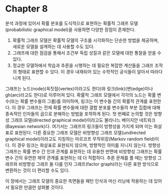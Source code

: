 # Chapter 8

분석 과정에 있어서 확률 분포를 도식적으로 표현하는 확률적 그래프 모델(probabilistic graphical model)을 사용하면 다양한 장점이 존재한다.

1. 확률적 그래프 모델은 확률적 모델의 구조를 시각화하는 단순한 방법을 제공하며, 새로운 모델을 설계하는 데 사용할 수도 있다.
2. 그래프에 대한 점검을 통해서 조건부 독립 성질과 같은 모델에 대한 통찰을 얻을 수 있다.
3. 정교한 모델하에서 학습과 추론을 시행하는 데 필요한 복잡한 계산들을 그래프 조작의 형태로 표현할 수 있다. 이 경우 내재되어 있는 수학적인 공식들이 알아서 따라다니게 된다.

그래프는 노드(node)(꼭짓점(vertex)이라고도 한다)와 링크(link)(변(edge)이나 gh(arc)라고도 한다)로 이루어져 있다. 확률적 그래프 모델에서 각각의 노드는 확률 변수(또는 확률 변수들의 그룹)를 의미하며, 링크는 이 변수들 간의 확률적 관계를 표현한다. 이 경우 그래프는 전제 확률 변수들에 대한 결합 분포를 변수들의 부분 집합에 대해 종속적인 인자들의 곱으로 분해하는 방법을 포착하게 된다. 첫 번째로 논의할 것은 방향성 그래프 모델(directed graphical model)이라고도 불리나느 베이지안 네트워크(Bayesian network)다. 여기서는 그래프의 링크들이 방향성을 가지게 되며 이는 화살표로 표현된다. 다른 중요한 그래프 모델은 비방향성 그래프 모델(undirected graphical model)이라고도 지칭하는 마르코프 무작위장(Markov random field)이다. 이 경우 링크는 화살표로 표현되지 않으며, 방향적인 의미를 지니지 않는다. 방향성 그래프는 확률 변수 간 인과 관계를 표현하는 데 유용한 반면에 비방향성 그래프는 확률 변수 간의 유연한 제약 관계를 표현하는 데 더 적합하다. 추론 문제를 풀 때는 방향성 그래프와 비방향성 그래프 둘 다를 인자 그래프(factor graph)라는 다른 표현 방식으로 변환하는 것이 더 편리할 수도 있다.

이 장에서는 그래프 모델의 중요한 측면들을 패턴 인삭과 머신 러닝에 적용하는 데 있어서 필요한 만큼만 살펴볼 것이다. 
